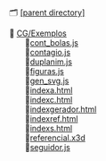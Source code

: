 🗂 [[parent directory]](..)  

📂 [CG/Exemplos]()  
&emsp;&emsp;📄[cont_bolas.js](cont_bolas.js)   
&emsp;&emsp;📄[contagio.js](contagio.js)  
&emsp;&emsp;📄[duplanim.js](duplanim.js)   
&emsp;&emsp;📄[figuras.js](figuras.js)  
&emsp;&emsp;📄[gen_svg.js](gen_svg.js)   
&emsp;&emsp;📄[indexa.html](indexa.html)  
&emsp;&emsp;📄[indexc.html](indexc.html)   
&emsp;&emsp;📄[indexgerador.html](indexgerador.html)  
&emsp;&emsp;📄[indexref.html](indexref.html)   
&emsp;&emsp;📄[indexs.html](indexs.html)  
&emsp;&emsp;📄[referencial.x3d](referencial.x3d)   
&emsp;&emsp;📄[seguidor.js](seguidor.js)  


